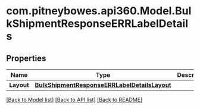 # com.pitneybowes.api360.Model.BulkShipmentResponseERRLabelDetails

## Properties

Name | Type | Description | Notes
------------ | ------------- | ------------- | -------------
**Layout** | [**BulkShipmentResponseERRLabelDetailsLayout**](BulkShipmentResponseERRLabelDetailsLayout.md) |  | [optional] 

[[Back to Model list]](../README.md#documentation-for-models) [[Back to API list]](../README.md#documentation-for-api-endpoints) [[Back to README]](../README.md)

